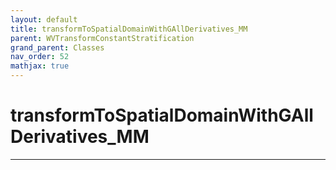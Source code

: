 ```yaml
---
layout: default
title: transformToSpatialDomainWithGAllDerivatives_MM
parent: WVTransformConstantStratification
grand_parent: Classes
nav_order: 52
mathjax: true
---
```


#  transformToSpatialDomainWithGAllDerivatives_MM




---

